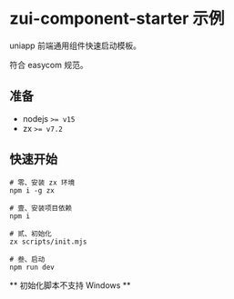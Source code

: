 # zui-component-starter 示例

uniapp 前端通用组件快速启动模板。

符合 easycom 规范。

## 准备

- nodejs  `>= v15`
- zx `>= v7.2`


## 快速开始

```shell
# 零、安装 zx 环境
npm i -g zx

# 壹、安装项目依赖
npm i

# 贰、初始化
zx scripts/init.mjs

# 叁、启动
npm run dev

```

** 初始化脚本不支持 Windows **